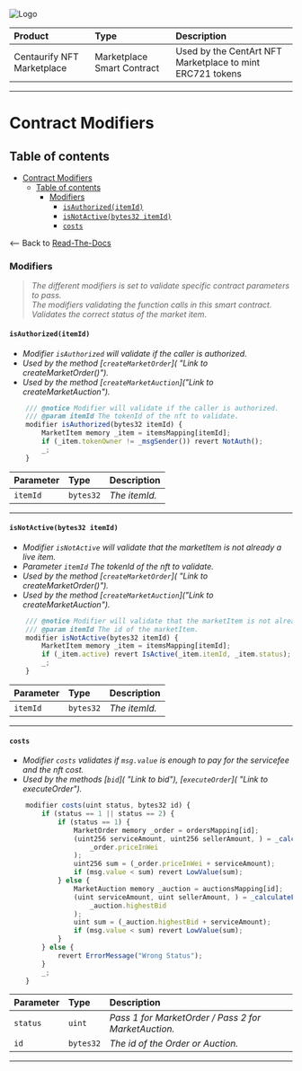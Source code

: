 ![Logo](https://www.centaurify.com/_next/image?url=%2Fimg%2Flogo%2Fcentaurify-logo.svg&w=1920&q=75)

| Product                     | Type                       | Description                                               |
| :--------                   | :-------                   | :-------------------------                                |
| Centaurify NFT Marketplace  | Marketplace Smart Contract | Used by the CentArt NFT Marketplace to mint ERC721 tokens |

---

# Contract Modifiers

## Table of contents

- [Contract Modifiers](#contract-modifiers)
  - [Table of contents](#table-of-contents)
    - [Modifiers](#modifiers)
      - [`isAuthorized(itemId)`](#isauthorizeditemid)
      - [`isNotActive(bytes32 itemId)`](#isnotactivebytes32-itemid)
      - [`costs`](#costs)

<-- Back to [Read-The-Docs](ReadTheDocs_marketplace.md#table-of-contents "Back to Read-The-Docs")

### Modifiers

> _The different modifiers is set to validate specific contract parameters to pass._  
> _The modifiers validating the function calls in this smart contract._  
> _Validates the correct status of the market item_.

#### `isAuthorized(itemId)`  

- _Modifier `isAuthorized` will validate if the caller is authorized._
- _Used by the method [`createMarketOrder`]( "Link to createMarketOrder()")._
- _Used by the method [`createMarketAuction`]("Link to createMarketAuction")._

```javascript
    /// @notice Modifier will validate if the caller is authorized.
    /// @param itemId The tokenId of the nft to validate.
    modifier isAuthorized(bytes32 itemId) {
        MarketItem memory _item = itemsMapping[itemId];
        if (_item.tokenOwner != _msgSender()) revert NotAuth();
        _;
    }
```  

| Parameter | Type     | Description                    |
| :-------- | :------- | :-------------------------     |
| `itemId`      | `bytes32`| _The itemId._|  

---

#### `isNotActive(bytes32 itemId)`

- _Modifier `isNotActive` will validate that the marketItem is not already a live item._
- _Parameter `itemId` The tokenId of the nft to validate._
- _Used by the method [`createMarketOrder`]( "Link to createMarketOrder()")._
- _Used by the method [`createMarketAuction`]("Link to createMarketAuction")._

```javascript
    /// @notice Modifier will validate that the marketItem is not already a live item.
    /// @param itemId The id of the marketItem.
    modifier isNotActive(bytes32 itemId) {
        MarketItem memory _item = itemsMapping[itemId];
        if (_item.active) revert IsActive(_item.itemId, _item.status);
        _;
    }
```  

| Parameter | Type     | Description                    |
| :-------- | :------- | :-------------------------     |
| `itemId`      | `bytes32`| _The itemId._|  

---

#### `costs`

- _Modifier `costs` validates if `msg.value` is enough to pay for the servicefee and the nft cost._
- _Used by the methods [`bid`]( "Link to bid"), [`executeOrder`]( "Link to executeOrder")._

```javascript
    modifier costs(uint status, bytes32 id) {
        if (status == 1 || status == 2) {
            if (status == 1) {
                MarketOrder memory _order = ordersMapping[id];
                (uint256 serviceAmount, uint256 sellerAmount, ) = _calculateFees(
                    _order.priceInWei
                );
                uint256 sum = (_order.priceInWei + serviceAmount);
                if (msg.value < sum) revert LowValue(sum);
            } else {
                MarketAuction memory _auction = auctionsMapping[id];
                (uint serviceAmount, uint sellerAmount, ) = _calculateFees(
                    _auction.highestBid
                );
                uint sum = (_auction.highestBid + serviceAmount);
                if (msg.value < sum) revert LowValue(sum);
            }
        } else {
            revert ErrorMessage("Wrong Status");
        }
        _;
    }
```  

| Parameter | Type     | Description                    |
| :-------- | :------- | :-------------------------     |
| `status`  | `uint`   | _Pass 1 for MarketOrder / Pass 2 for MarketAuction._|
| `id`      | `bytes32`| _The id of the Order or Auction._|

---
